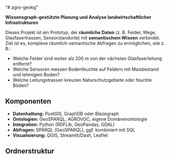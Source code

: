 "# agro-geokg" 



**Wissensgraph-gestützte Planung und Analyse landwirtschaftlicher Infrastrukturen**

Dieses Projekt ist ein Prototyp, der **räumliche Daten** (z. B. Felder, Wege, Glasfasertrassen, Sensorstandorte) mit **semantischem Wissen** verbindet.  
Ziel ist es, komplexe räumlich-semantische Abfragen zu ermöglichen, wie z. B.:

- Welche Felder sind weiter als 200 m von der nächsten Glasfaserleitung entfernt?
- Welche Sensoren messen Bodenfeuchte auf Feldern mit Maisbestand und lehmigem Boden?
- Welche Leitungstrassen kreuzen Naturschutzgebiete oder feuchte Böden?

## Komponenten
- **Datenhaltung:** PostGIS, GraphDB oder Blazegraph  
- **Ontologien:** GeoSPARQL, AGROVOC, eigene Domänenontologie  
- **Integration:** Python (RDFLib, GeoPandas, GDAL)  
- **Abfragen:** SPARQL (GeoSPARQL), ggf. kombiniert mit SQL  
- **Visualisierung:** QGIS, Streamlit/Dash, Leaflet  

## Ordnerstruktur


